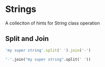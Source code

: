 # Strings

A colleciton of hints for String class operation

## Split and Join

```Ruby
'my super string'.split(' ').join('-')
```

```Python
"-".join("my super string".split(' '))
```

